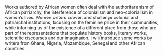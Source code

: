 
Works authored by African women often deal with the authoritarianism of African patriarchy, 
the interference of colonialism and neo-colonialism in women’s lives. Women writers subvert 
and challenge colonial and patriarchal institutions, focusing on the feminine place in their communities, 
while informing us of the existence of a different place from those who are part of the representations that populate history books, literary works, scientific discourses and our imagination.  I will introduce some works by writers from Ghana, Nigeria, Mozambique, Senegal and other African countries. 
